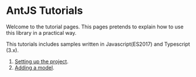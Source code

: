# AntJS Tutorials

Welcome to the tutorial pages. This pages pretends to explain how to use this library in a practical way.

This tutorials includes samples written in Javascript(ES2017) and Typescript (3.x).

1. [Setting up the project](./1_setting_up_project.md).
2. [Adding a model](./2_adding_a_model.md).